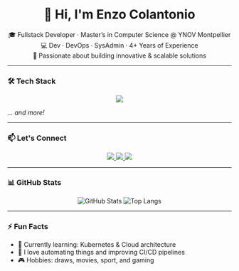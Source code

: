 <h1 align="center">👋 Hi, I'm Enzo Colantonio</h1>
<p align="center">
  🎓 Fullstack Developer · Master’s in Computer Science @ YNOV Montpellier<br>
  💻 Dev · DevOps · SysAdmin · 4+ Years of Experience<br>
  🚀 Passionate about building innovative & scalable solutions
</p>

---

### 🛠️ Tech Stack
<p align="center">
  <img src="https://skillicons.dev/icons?i=html,css,js,ts,react,vue,nodejs,php,laravel,python,django,mysql,postgres,mongodb,docker,kubernetes,githubactions&perline=8" />
</p>

*... and more!*

---

### 📫 Let's Connect
<p align="center">
  <a href="mailto:enzo.colantonio@sfr.fr">
    <img src="https://img.shields.io/badge/email-D14836?style=for-the-badge&logo=gmail&logoColor=white"/>
  </a>
  <a href="https://www.linkedin.com/in/enzo-colantonio-926905189">
    <img src="https://img.shields.io/badge/LinkedIn-0A66C2?style=for-the-badge&logo=linkedin&logoColor=white"/>
  </a>
  <a href="https://github.com/EnzoColantonio34">
    <img src="https://img.shields.io/badge/GitHub-100000?style=for-the-badge&logo=github&logoColor=white"/>
  </a>
</p>

---

### 📊 GitHub Stats
<p align="center">
  <img src="https://github-readme-stats.vercel.app/api?username=EnzoColantonio34&show_icons=true&theme=radical" alt="GitHub Stats" />
  <img src="https://github-readme-stats.vercel.app/api/top-langs/?username=EnzoColantonio34&layout=compact&theme=radical" alt="Top Langs" />
</p>

---

### ⚡ Fun Facts
- 🧠 Currently learning: Kubernetes & Cloud architecture
- 🤖 I love automating things and improving CI/CD pipelines
- 🎮 Hobbies: draws, movies, sport, and gaming
